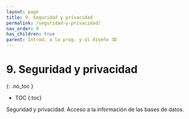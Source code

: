 ```yaml
---
layout: page
title: 9. Seguridad y privacidad
permalink: /seguridad-y-privacidad/
nav_order: 9
has_children: true
parent: Introd. a la prog. y al diseño 3D
---
```


# 9. Seguridad y privacidad
{: .no_toc }

- TOC
{:toc}


Seguridad y privacidad. Acceso a la información de las bases de datos.